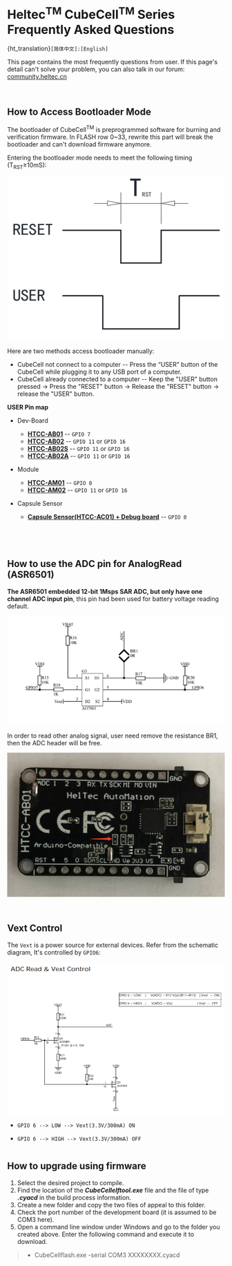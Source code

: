# Heltec<sup>TM</sup> CubeCell<sup>TM</sup> Series Frequently Asked Questions
{ht_translation}`[简体中文]:[English]`

This page contains the most frequently questions from user. If this page's detail can't solve your problem, you can also talk in our forum: [community.heltec.cn](http://community.heltec.cn/)

&nbsp;

## How to Access Bootloader Mode

The bootloader of CubeCell<sup>TM</sup> is preprogrammed software for burning and verification firmware. In FLASH row 0~33, rewrite this part will break the bootloader and can't download firmware anymore.

Entering the bootloader mode needs to meet the following timing (T<sub>RST</sub>≥10mS):

![](img/frequently_asked_questions/01.png)

Here are two methods access bootloader manually:

- CubeCell not connect to a computer -- Press the “USER” button of the CubeCell while plugging it to any USB port of a computer.
- CubeCell already connected to a computer -- Keep the "USER" button pressed → Press the "RESET" button → Release the "RESET" button → release the "USER" button.

**USER Pin map**

- Dev-Board
  - **[HTCC-AB01](https://heltec.org/project/htcc-ab01/)** -- `GPIO 7`
  - **[HTCC-AB02](https://heltec.org/project/htcc-ab02/)** -- `GPIO 11` or `GPIO 16`
  - **[HTCC-AB02S](https://heltec.org/project/htcc-ab02s/)** -- `GPIO 11` or `GPIO 16`
  - **[HTCC-AB02A](https://heltec.org/project/htcc-ab02a/)** -- `GPIO 11` or `GPIO 16`
- Module
  - **[HTCC-AM01](https://heltec.org/project/htcc-am01/)** -- `GPIO 0`
  - **[HTCC-AM02](https://heltec.org/project/htcc-am02/)** -- `GPIO 11` or `GPIO 16`

- Capsule Sensor
  - **[Capsule Sensor(HTCC-AC01) + Debug board](https://heltec.org/project/htcc-ac01/)** -- `GPIO 0`

```{Tip} The USER pin of HTCC-AB02, HTCC-AB02S, HTCC-AB02A can use GPIO11 or GPIO16, but the USER pin defaults to GPIO16 in the Dev-Board, and you should be careful not to pull GPIO11 low when entering the bootloader mode.

```



``` {Tip} If keep USER pin keep LOW all the time (software set LOW or pull down to GND), may cause auto-boot system not working, users can access bootloader mode manually.

```

&nbsp;

## How to use the ADC pin for AnalogRead (ASR6501)

**The ASR6501 embedded 12-bit 1Msps SAR ADC, but only have one channel ADC input pin**, this pin had been used for battery voltage reading default.

![](img/frequently_asked_questions/02.png)

In order to read other analog signal, user need remove the resistance BR1, then the ADC header will be free. 

![](img/frequently_asked_questions/03.png)

``` {Tip} the ADC of CubeCell uses internal 1.2V reference voltage

```

``` {Note} ADC input voltage can NOT higher than 2.4V.

```

## Vext Control

The `Vext` is a power source for external devices. Refer from the schematic diagram, It's controlled by `GPIO6`:

![](img/frequently_asked_questions/04.png)

- `GPIO 6 --> LOW --> Vext(3.3V/300mA) ON`

- `GPIO 6 --> HIGH --> Vext(3.3V/300mA) OFF`

``` {Tip} The Vext features is very important for some devices without deep sleep mode. When the system need in deep sleep status, we can turn off the Vext by set GPIO 21 to HIGH, then to save energy.

```

## How to upgrade using firmware
1. Select the desired project to compile.
2. Find the location of the ***CubeCellelftool.exe*** file and the file of type ***.cyacd*** in the build process information.
3. Create a new folder and copy the two files of appeal to this folder.
4. Check the port number of the development board (it is assumed to be COM3 here).
5. Open a command line window under Windows and go to the folder you created above. Enter the following command and execute it to download.
>- CubeCellflash.exe -serial COM3   XXXXXXXX.cyacd         
